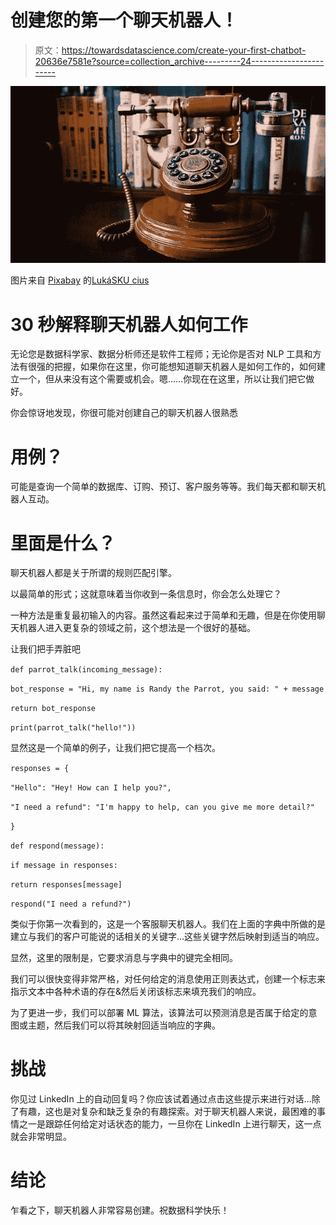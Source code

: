 # 创建您的第一个聊天机器人！

> 原文：<https://towardsdatascience.com/create-your-first-chatbot-20636e7581e?source=collection_archive---------24----------------------->

![](img/d717360215aa453502f6077b34a01bfb.png)

图片来自 [Pixabay](https://pixabay.com/?utm_source=link-attribution&utm_medium=referral&utm_campaign=image&utm_content=3186713) 的[LukáSKU cius](https://pixabay.com/users/LukessCz-7997380/?utm_source=link-attribution&utm_medium=referral&utm_campaign=image&utm_content=3186713)

# 30 秒解释聊天机器人如何工作

无论您是数据科学家、数据分析师还是软件工程师；无论你是否对 NLP 工具和方法有很强的把握，如果你在这里，你可能想知道聊天机器人是如何工作的，如何建立一个，但从来没有这个需要或机会。嗯……你现在在这里，所以让我们把它做好。

你会惊讶地发现，你很可能对创建自己的聊天机器人很熟悉

# 用例？

可能是查询一个简单的数据库、订购、预订、客户服务等等。我们每天都和聊天机器人互动。

# 里面是什么？

聊天机器人都是关于所谓的规则匹配引擎。

以最简单的形式；这就意味着当你收到一条信息时，你会怎么处理它？

一种方法是重复最初输入的内容。虽然这看起来过于简单和无趣，但是在你使用聊天机器人进入更复杂的领域之前，这个想法是一个很好的基础。

让我们把手弄脏吧

`def parrot_talk(incoming_message):`

`bot_response = "Hi, my name is Randy the Parrot, you said: " + message`

`return bot_response`

`print(parrot_talk("hello!"))`

显然这是一个简单的例子，让我们把它提高一个档次。

`responses = {`

`"Hello": "Hey! How can I help you?",`

`"I need a refund": "I'm happy to help, can you give me more detail?"`

`}`

`def respond(message):`

`if message in responses:`

`return responses[message]`

`respond("I need a refund?")`

类似于你第一次看到的，这是一个客服聊天机器人。我们在上面的字典中所做的是建立与我们的客户可能说的话相关的关键字…这些关键字然后映射到适当的响应。

显然，这里的限制是，它要求消息与字典中的键完全相同。

我们可以很快变得非常严格，对任何给定的消息使用正则表达式，创建一个标志来指示文本中各种术语的存在&然后关闭该标志来填充我们的响应。

为了更进一步，我们可以部署 ML 算法，该算法可以预测消息是否属于给定的意图或主题，然后我们可以将其映射回适当响应的字典。

# 挑战

你见过 LinkedIn 上的自动回复吗？你应该试着通过点击这些提示来进行对话…除了有趣，这也是对复杂和缺乏复杂的有趣探索。对于聊天机器人来说，最困难的事情之一是跟踪任何给定对话状态的能力，一旦你在 LinkedIn 上进行聊天，这一点就会非常明显。

# 结论

乍看之下，聊天机器人非常容易创建。祝数据科学快乐！